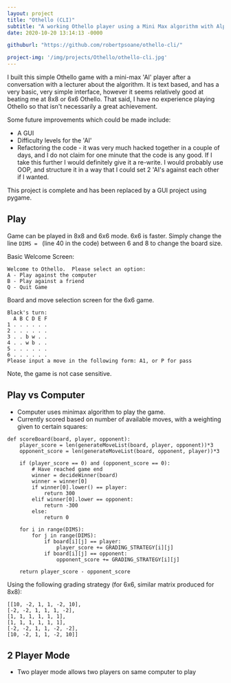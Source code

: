 ```yaml
---
layout: project
title: "Othello (CLI)"
subtitle: "A working Othello player using a Mini Max algorithm with Alpha Beta pruning.  Written as a weekend project after a discussion about minimax algorithms at uni.." # This forms the basis of a description of the project
date: 2020-10-20 13:14:13 -0000

githuburl: "https://github.com/robertpsoane/othello-cli/"

project-img: '/img/projects/Othello/othello-cli.jpg'
---
```


I built this simple Othello game with a mini-max 'AI' player after a conversation with a lecturer about the algorithm.  It is text based, and has a very basic, very simple interface, however it seems relatively good at beating me at 8x8 or 6x6 Othello.  That said, I have no experience playing Othello so that isn't necessarily a great achievement.

Some future improvements which could be made include:
- A GUI
- Difficulty levels for the 'AI'
- Refactoring the code - it was very much hacked together in a couple of days, and I do not claim for one minute that the code is any good.  If I take this further I would definitely give it a re-write.  I would probably use OOP, and structure it in a way that I could set 2 'AI's against each other if I wanted.

This project is complete and has been replaced by a GUI project using pygame.

## Play

Game can be played in 8x8 and 6x6 mode.  6x6 is faster.  Simply change the line `DIMS = ` (line 40 in the code) between 6 and 8 to change the board size.

Basic Welcome Screen:
```
Welcome to Othello.  Please select an option:
A - Play against the computer
B - Play against a friend
Q - Quit Game
```

Board and move selection screen for the 6x6 game.
```
Black's turn:
  A B C D E F
1 . . . . . .
2 . . . . . .
3 . . b w . .
4 . . w b . .
5 . . . . . .
6 . . . . . .
Please input a move in the following form: A1, or P for pass
```
Note, the game is not case sensitive.

## Play vs Computer
- Computer uses minimax algorithm to play the game.
- Currently scored based on number of available moves, with a weighting given to certain squares:
```
def scoreBoard(board, player, opponent):
    player_score = len(generateMoveList(board, player, opponent))*3
    opponent_score = len(generateMoveList(board, opponent, player))*3

    if (player_score == 0) and (opponent_score == 0):
        # Have reached game end
        winner = decideWinner(board)
        winner = winner[0]
        if winner[0].lower() == player:
            return 300
        elif winner[0].lower == opponent:
            return -300
        else:
            return 0

    for i in range(DIMS):
        for j in range(DIMS):
            if board[i][j] == player:
                player_score += GRADING_STRATEGY[i][j]
            if board[i][j] == opponent:
                opponent_score += GRADING_STRATEGY[i][j]

    return player_score - opponent_score
```
Using the following grading strategy (for 6x6, similar matrix produced for 8x8):
```
[[10, -2, 1, 1, -2, 10],
[-2, -2, 1, 1, 1, -2],
[1, 1, 1, 1, 1, 1],
[1, 1, 1, 1, 1, 1],
[-2, -2, 1, 1, -2, -2],
[10, -2, 1, 1, -2, 10]]
```

## 2 Player Mode
- Two player mode allows two players on same computer to play


